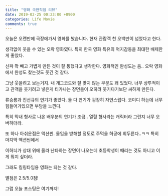 ```yaml
---
title: "영화 극한직업 리뷰"
date: 2019-02-25 00:23:00 +0900
categories: Life Movie
comments: true
---
```


오늘은 오랜만에 극장에가서 영화를 봤습니다. 현재 관람객 천 오백만이 넘었다고 한다.

생각없이 웃을 수 있는 오락 영화였다. 특히 한국 영화 특유의 억지감동을 최대한 배제한게 좋았다.

신파 쫙 빼고 가볍게 만든 것이 잘 통했다고 생각한다. 영화적인 완성도는 음.. 오락 영화에서 완성도 찾는것도 웃긴 것 같다.

그냥 웃을려고 보는거지. 내 개그코드와 잘 맞지 않는 부분도 꽤 있었다. 너무 상투적이고 관객을 웃기려고 넣은게 티가나는 장면들이 오히려 웃기다기보단 싸하게 만든다.

류승룡과 진선규의 연기가 좋았다. 둘 다 연기가 굉장히 자연스럽다. 코미디 하는데 너무 힘들어가있으면 부담을 느낀다.

특히 막내 형사로 나온 배우분의 연기가 조금.. 열혈 형사라는 캐릭터라 그런지 너무 오버하더라.

또 하나 아쉬운점은 액션씬. 몰입을 방해할 정도로 주먹을 허공에 휘두른다..ㅋㅋ 특히 마지막 액션씬에서

이하늬가 상대 위에 올라 난타하는 장면이 나오는데 초등학생이 때리는 것도 아니고 이게 뭐지 싶더라.

그래도 킬링타임용 영화는 되는 것 같다.

 별점은 2.5/5.0점!

그럼 오늘 포스팅은 여기까지!
